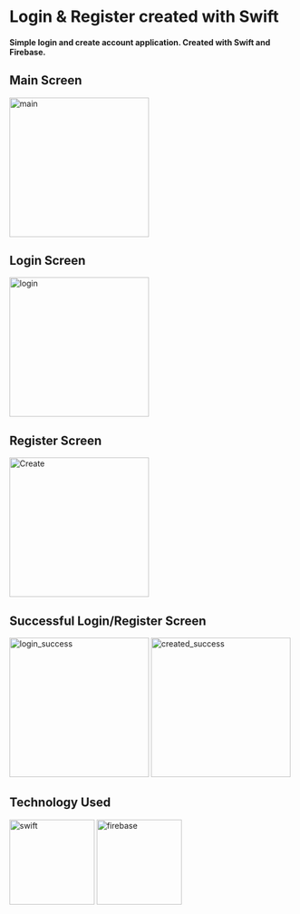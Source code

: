 # Login & Register created with Swift


#### Simple login and create account application. Created with Swift and Firebase. 


## Main Screen 

<img width="246" alt="main" src="https://user-images.githubusercontent.com/67939160/208821887-61738a8c-f1b4-49cd-8b17-a555600d4079.png">



## Login Screen 


<img width="246" alt="login" src="https://user-images.githubusercontent.com/67939160/208821995-76704fc4-97d5-40a0-a244-baf63919b1f2.png">

## Register Screen 

<img width="246" alt="Create" src="https://user-images.githubusercontent.com/67939160/208822054-131df68f-c0a2-48a6-a269-7b4667b2de10.png">

## Successful Login/Register Screen 


<img width="246" alt="login_success" src="https://user-images.githubusercontent.com/67939160/208822079-173d387b-b6eb-40fa-a1b6-29ce63bb3f19.png">

<img width="246" alt="created_success" src="https://user-images.githubusercontent.com/67939160/208822086-128d3060-6921-477b-89df-2239f036ce84.png">

## Technology Used 

<img width="150" alt="swift" src="https://user-images.githubusercontent.com/67939160/208822417-8df2ff84-db82-474d-997f-d8177c17f274.png">

<img width="150" alt="firebase" src="https://user-images.githubusercontent.com/67939160/208822624-da5884ab-33cc-4085-a6df-14ab36a5de67.png">

